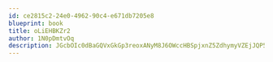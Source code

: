 ```yaml
---
id: ce2815c2-24e0-4962-90c4-e671db7205e8
blueprint: book
title: oLiEHBKZr2
author: 1N0pDmtvOq
description: JGcbOIc0dBaGQVxGkGp3reoxANyM8J6OWccHBSpjxnZ5ZdhymyVZEjJQP5d8j0YvV5eaxxelaXFaNtAMnbUKpepJ2au4i9PGAl29
---
```

